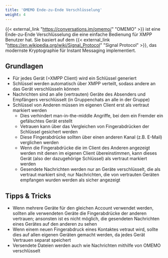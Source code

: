 ```yaml
---
title: 'OMEMO Ende-zu-Ende Verschlüsselung'
weight: 4
---
```


{{< external_link "https://conversations.im/omemo/" "OMEMO" >}} ist eine Ende-zu-Ende Verschlüsselung die eine einfache Bedienung für XMPP Benutzer hat. Sie basiert auf dem {{< external_link "https://en.wikipedia.org/wiki/Signal_Protocol" "Signal Protocol" >}}, das modernste Kryptographie für Instant Messaging implementiert.

## Grundlagen

* Für jedes Gerät (=XMPP Client) wird ein Schlüssel generiert
* Schlüssel werden automatisch über XMPP verteilt, sodass andere an das Gerät verschlüsseln können
* Nachrichten sind an alle (vertrauten) Geräte des Absenders und Empfängers verschlüsselt (in Gruppenchats an alle in der Gruppe)
* Schlüssel von Anderen müssen im eigenen Client erst als vertraut markiert werden
	- Dies verhindert man-in-the-middle Angriffe, bei dem ein Fremder ein gefälschtes Gerät erstellt
	- Vetrauen kann über das Vergleichen von Fingerabdrücken der Schlüssel gesichert werden
	- Diese Fingerabdrücke sollten über einen anderen Kanal (z.B. E-Mail) verglichen werden
	- Wenn die Fingerabdrücke die im Client des Anderen angezeigt werden mit denen im eigenen Client übereinstimmen, kann dieses Gerät (also der dazugehörige Schlüssel) als vertraut markiert werden
	- Gesendete Nachrichten werden nur an Geräte verschlüsselt, die als vertraut markiert sind; nur Nachrichten, die von vertrauten Geräten empfangen wurden werden als sicher angezeigt

## Tipps & Tricks

* Wenn mehrere Geräte für den gleichen Account verwendet werden, sollten alle verwendeten Geräte die Fingerabdrücke der anderen vertrauen; ansonsten ist es nicht möglich, die gesendeten Nachrichten eines Gerätes auf den anderen zu sehen
* Wenn einem neuen Fingerabdruck eines Kontaktes vetraut wird, sollte dies auf allen eigenen Geräten gemacht werden, da jedes Gerät Vertrauen separat speichert
* Versendete Dateien werden auch wie Nachrichten mithilfe von OMEMO verschlüsselt
